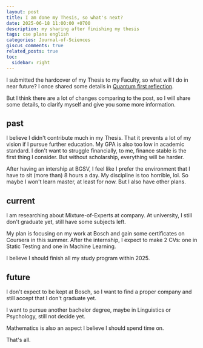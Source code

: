 ```yaml
---
layout: post
title: I am done my Thesis, so what's next?
date: 2025-06-18 11:00:00 +0700
description: my sharing after finishing my thesis
tags: cse plans english
categories: Journal-of-Sciences
giscus_comments: true
related_posts: true
toc:
  sidebar: right
---
```


I submitted the hardcover of my Thesis to my Faculty, so what will I do in near future? I once shared some details in [Quantum first reflection](https://vtrnnhlinh.github.io/blog/2024/quantum-first-reflection/).

But I think there are a lot of changes comparing to the post, so I will share some details, to clarify myself and give you some more information.

## past

I believe I didn't contribute much in my Thesis. That it prevents a lot of my vision if I pursue further education. My GPA is also too low in academic standard. I don't want to struggle financially, to me, finance stable is the first thing I consider. But without scholarship, everything will be harder.

After having an intership at BGSV, I feel like I prefer the environment that I have to sit (more than) 8 hours a day. My discipline is too horrible, lol. So maybe I won't learn master, at least for now. But I also have other plans.

## current

I am researching about Mixture-of-Experts at company. At university, I still don't graduate yet, still have some subjects left.

My plan is focusing on my work at Bosch and gain some certificates on Coursera in this summer. After the internship, I expect to make 2 CVs: one in Static Testing and one in Machine Learning.

I believe I should finish all my study program within 2025.

## future

I don't expect to be kept at Bosch, so I want to find a proper company and still accept that I don't graduate yet.

I want to pursue another bachelor degree, maybe in Linguistics or Psychology, still not decide yet.

Mathematics is also an aspect I believe I should spend time on.

That's all. 
